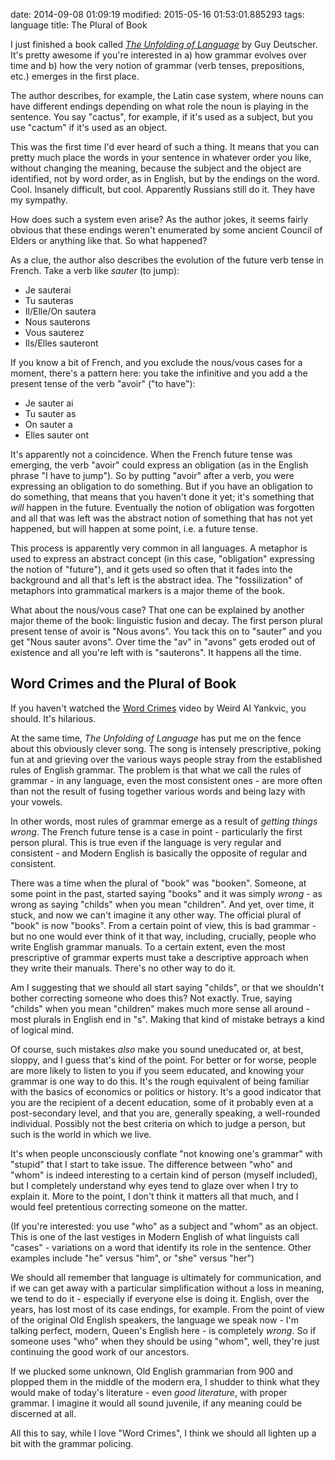 date: 2014-09-08 01:09:19
modified: 2015-05-16 01:53:01.885293
tags: language
title: The Plural of Book

I just finished a book called *[The Unfolding of Language][1]* by Guy
Deutscher.  It's pretty awesome if you're interested in a) how grammar
evolves over time and b) how the very notion of grammar (verb tenses,
prepositions, etc.) emerges in the first place.

The author describes, for example, the Latin case system, where nouns can
have different endings depending on what role the noun is playing in the
sentence. You say "cactus", for example, if it's used as a subject, but you
use "cactum" if it's used as an object.

This was the first time I'd ever heard of such a thing.  It means that you
can pretty much place the words in your sentence in whatever order you like,
without changing the meaning, because the subject and the object are
identified, not by word order, as in English, but by the endings on the
word. Cool. Insanely difficult, but cool. Apparently Russians still do it.
They have my sympathy.

How does such a system even arise? As the author jokes, it seems fairly
obvious that these endings weren't enumerated by some ancient Council of
Elders or anything like that.  So what happened?

As a clue, the author also describes the evolution of the future verb tense
in French. Take a verb like *sauter* (to jump):

* Je sauterai
* Tu sauteras
* Il/Elle/On sautera
* Nous sauterons
* Vous sauterez
* Ils/Elles sauteront

If you know a bit of French, and you exclude the nous/vous cases for a
moment, there's a pattern here: you take the infinitive and you add a
the present tense of the verb "avoir" ("to have"):

* Je sauter ai
* Tu sauter as
* On sauter a
* Elles sauter ont

It's apparently not a coincidence. When the French future tense was
emerging, the verb "avoir" could express an obligation (as in the English
phrase "I have to jump"). So by putting "avoir" after a verb, you were
expressing an obligation to do something.  But if you have an obligation to
do something, that means that you haven't done it yet; it's something that
*will* happen in the future.  Eventually the notion of obligation was
forgotten and all that was left was the abstract notion of something that
has not yet happened, but will happen at some point, i.e. a future tense.

This process is apparently very common in all languages.  A metaphor is used
to express an abstract concept (in this case, "obligation" expressing the
notion of "future"), and it gets used so often that it fades into the
background and all that's left is the abstract idea. The "fossilization" of
metaphors into grammatical markers is a major theme of the book.

What about the nous/vous case? That one can be explained by another major
theme of the book: linguistic fusion and decay. The first person plural
present tense of avoir is "Nous avons". You tack this on to "sauter" and you
get "Nous sauter avons". Over time the "av" in "avons" gets eroded out of
existence and all you're left with is "sauterons".  It happens all the time.

## Word Crimes and the Plural of Book

If you haven't watched the [Word Crimes][2] video by Weird Al Yankvic, you
should.  It's hilarious.

At the same time, *The Unfolding of Language* has put me on the fence about
this obviously clever song. The song is intensely prescriptive, poking fun
at and grieving over the various ways people stray from the established
rules of English grammar.  The problem is that what we call the rules of
grammar - in any language, even the most consistent ones - are more often
than not the result of fusing together various words and being lazy with
your vowels.

In other words, most rules of grammar emerge as a result of *getting things
wrong*. The French future tense is a case in point - particularly the first
person plural.  This is true even if the language is very regular and
consistent - and Modern English is basically the opposite of regular and
consistent.

There was a time when the plural of "book" was "booken". Someone, at some
point in the past, started saying "books" and it was simply *wrong* - as
wrong as saying "childs" when you mean "children".  And yet, over time, it
stuck, and now we can't imagine it any other way. The official plural of
"book" is now "books".  From a certain point of view, this is bad grammar -
but no one would ever think of it that way, including, crucially, people who
write English grammar manuals. To a certain extent, even the most
prescriptive of grammar experts must take a descriptive approach when they
write their manuals. There's no other way to do it.

Am I suggesting that we should all start saying "childs", or that we
shouldn't bother correcting someone who does this?  Not exactly. True,
saying "childs" when you mean "children" makes much more sense all around -
most plurals in English end in "s". Making that kind of mistake betrays a
kind of logical mind. 

Of course, such mistakes *also* make you sound uneducated or, at best,
sloppy, and I guess that's kind of the point. For better or for worse,
people are more likely to listen to you if you seem educated, and knowing
your grammar is one way to do this. It's the rough equivalent of being
familiar with the basics of economics or politics or history.  It's a good
indicator that you are the recipient of a decent education, some of it
probably even at a post-secondary level, and that you are, generally
speaking, a well-rounded individual. Possibly not the best criteria on which
to judge a person, but such is the world in which we live.

It's when people unconsciously conflate "not knowing one's grammar" with
"stupid" that I start to take issue. The difference between "who" and "whom"
is indeed interesting to a certain kind of person (myself included), but I
completely understand why eyes tend to glaze over when I try to explain it.
More to the point, I don't think it matters all that much, and I would feel
pretentious correcting someone on the matter.

(If you're interested: you use "who" as a subject and "whom" as an object.
This is one of the last vestiges in Modern English of what linguists call
"cases" - variations on a word that identify its role in the sentence.
Other examples include "he" versus "him", or "she" versus "her")

We should all remember that language is ultimately for communication, and if
we can get away with a particular simplification without a loss in meaning,
we tend to do it - especially if everyone else is doing it. English, over
the years, has lost most of its case endings, for example.  From the point
of view of the original Old English speakers, the language we speak now -
I'm talking perfect, modern, Queen's English here - is completely *wrong*.
So if someone uses "who" when they should be using "whom", well, they're
just continuing the good work of our ancestors.

If we plucked some unknown, Old English grammarian from 900 and plopped them
in the middle of the modern era, I shudder to think what they would make of
today's literature - even *good literature*, with proper grammar. I imagine
it would all sound juvenile, if any meaning could be discerned at all.

All this to say, while I love "Word Crimes", I think we should all lighten
up a bit with the grammar policing.

[1]: http://www.amazon.com/Unfolding-Language-Evolutionary-Mankinds-Invention/dp/0805080120/ref=sr_1_1?s=books&ie=UTF8&qid=1410102806&sr=1-1&keywords=the+unfolding+of+language
[2]: http://www.youtube.com/watch?v=8Gv0H-vPoDc
